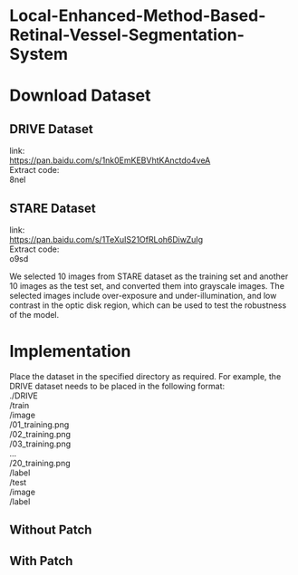 # Local-Enhanced-Method-Based-Retinal-Vessel-Segmentation-System

# Download Dataset

## DRIVE Dataset  
link:  
https://pan.baidu.com/s/1nk0EmKEBVhtKAnctdo4veA  
Extract code:  
8nel  

## STARE Dataset  
link:  
https://pan.baidu.com/s/1TeXuIS21OfRLoh6DiwZuIg  
Extract code:  
o9sd  

We selected 10 images from STARE dataset as the training set and another 10 images as the test set, and converted them into grayscale images. The selected images include over-exposure and under-illumination, and low contrast in the optic disk region, which can be used to test the robustness of the model.

# Implementation
Place the dataset in the specified directory as required. For example, the DRIVE dataset needs to be placed in the following format:  
./DRIVE  
  /train  
    /image  
      /01_training.png  
      /02_training.png  
      /03_training.png  
      ...  
      /20_training.png  
    /label  
  /test  
    /image  
    /label  

## Without Patch

## With Patch
